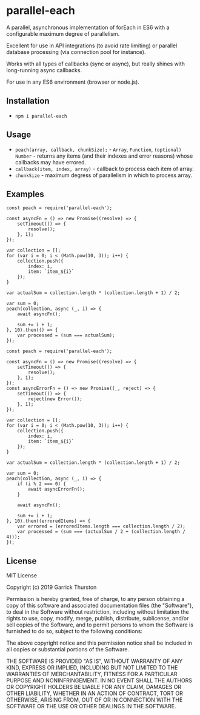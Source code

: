 # parallel-each
A parallel, asynchronous implementation of forEach in ES6 with a configurable maximum degree of parallelism.

Excellent for use in API integrations (to avoid rate limiting) or parallel database processing (via connection pool for instance).

Works with all types of callbacks (sync or async), but really shines with long-running async callbacks.

For use in any ES6 environment (browser or node.js).

## Installation
* `npm i parallel-each`

## Usage
* `peach(array, callback, chunkSize);` - `Array`, `Function`, `(optional) Number` - returns any items (and their indexes and error reasons) whose callbacks may have errored.
* `callback(item, index, array)` - callback to process each item of array.
* `chunkSize` - maximum degress of parallelism in which to process array.

## Examples
```
const peach = require('parallel-each');

const asyncFn = () => new Promise((resolve) => {
    setTimeout(() => {
        resolve();
    }, 1);
});

var collection = [];
for (var i = 0; i < (Math.pow(10, 3)); i++) {
    collection.push({
        index: i,
        item: `item_${i}`
    });
}

var actualSum = collection.length * (collection.length + 1) / 2;

var sum = 0;
peach(collection, async (_, i) => {
    await asyncFn();

    sum += i + 1;
}, 10).then(() => {
    var processed = (sum === actualSum);
});
```

```
const peach = require('parallel-each');

const asyncFn = () => new Promise((resolve) => {
    setTimeout(() => {
        resolve();
    }, 1);
});
const asyncErrorFn = () => new Promise((_, reject) => {
    setTimeout(() => {
        reject(new Error());
    }, 1);
});

var collection = [];
for (var i = 0; i < (Math.pow(10, 3)); i++) {
    collection.push({
        index: i,
        item: `item_${i}`
    });
}

var actualSum = collection.length * (collection.length + 1) / 2;

var sum = 0;
peach(collection, async (_, i) => {
    if (i % 2 === 0) {
        await asyncErrorFn();
    }

    await asyncFn();

    sum += i + 1;
}, 10).then((erroredItems) => {
    var errored = (erroredItems.length === collection.length / 2);
    var processed = (sum === (actualSum / 2 + (collection.length / 4)));
});
```

## License

MIT License

Copyright (c) 2019 Garrick Thurston

Permission is hereby granted, free of charge, to any person obtaining a copy
of this software and associated documentation files (the "Software"), to deal
in the Software without restriction, including without limitation the rights
to use, copy, modify, merge, publish, distribute, sublicense, and/or sell
copies of the Software, and to permit persons to whom the Software is
furnished to do so, subject to the following conditions:

The above copyright notice and this permission notice shall be included in all
copies or substantial portions of the Software.

THE SOFTWARE IS PROVIDED "AS IS", WITHOUT WARRANTY OF ANY KIND, EXPRESS OR
IMPLIED, INCLUDING BUT NOT LIMITED TO THE WARRANTIES OF MERCHANTABILITY,
FITNESS FOR A PARTICULAR PURPOSE AND NONINFRINGEMENT. IN NO EVENT SHALL THE
AUTHORS OR COPYRIGHT HOLDERS BE LIABLE FOR ANY CLAIM, DAMAGES OR OTHER
LIABILITY, WHETHER IN AN ACTION OF CONTRACT, TORT OR OTHERWISE, ARISING FROM,
OUT OF OR IN CONNECTION WITH THE SOFTWARE OR THE USE OR OTHER DEALINGS IN THE
SOFTWARE.
